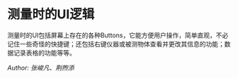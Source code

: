 # 测量时的UI逻辑

测量时的UI包括屏幕上存在的各种Buttons，它能方便用户操作，简单直观，不必记住一些奇怪的快捷键；还包括右键仪器或被测物体查看并更改其信息的功能；数据记录表格的功能等等。

*Author: 张峻凡、荆煦添*